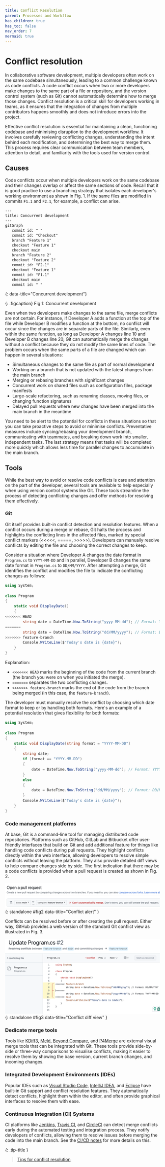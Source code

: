 ```yaml
---
title: Conflict Resolution
parent: Processes and Workflow
has_children: true
has_toc: false
nav_order: 7
mermaid: true
---
```


# Conflict resolution

In collaborative software development, multiple developers often work on the same codebase 
simultaneously, leading to a common challenge known as code conflicts. A code conflict occurs 
when two or more developers make changes to the same part of a file or repository, and the 
version control system (such as Git) cannot automatically determine how to merge those changes. 
Conflict resolution is a critical skill for developers working in teams, as it ensures that the 
integration of changes from multiple contributors happens smoothly and does not introduce errors 
into the project.

Effective conflict resolution is essential for maintaining a clean, functioning codebase and 
minimising disruption to the development workflow. It involves carefully reviewing conflicting 
changes, understanding the intent behind each modification, and determining the best way to 
merge them. This process requires clear communication between team members, attention to detail, 
and familiarity with the tools used for version control.

## Causes

Code conflicts occur when multiple developers work on the same codebase and their changes overlap 
or affect the same sections of code. Recall that it is good practice to use a branching strategy
that isolates each developer's working environment as shown in Fig. 1. If the same files are 
modified in commits `F1.1` and `F2.1`, for example, a conflict can arise.

``` mermaid
---
title: Concurrent development
---
gitGraph
   commit id: " "
   commit id: "Checkout"
   branch "Feature 1"
   checkout "Feature 1"
   checkout main
   branch "Feature 2"
   checkout "Feature 2"
   commit id: "F2.1"
   checkout "Feature 1"
   commit id: "F1.1"
   checkout main
   commit id: " "
```
{: data-title="Concurrent development"}

{: .figcaption}
Fig 1: Concurrent development

Even when two developers make changes to the same file, merge conflicts are not certain. For 
instance, if Developer A adds a function at the top of the file while Developer B modifies a 
function at the bottom, no conflict will occur since the changes are in separate parts of the 
file. Similarly, even within the same function, as long as Developer A changes line 10 and 
Developer B changes line 20, Git can automatically merge the changes without a conflict because 
they do not modify the same lines of code. The problem occurs when the same parts of a file are
changed which can happen in several situations:

* Simultaneous changes to the same file as part of normal development
* Working on a branch that is not updated with the latest changes from the main branch
* Merging or rebasing branches with significant changes
* Concurrent work on shared files such as configuration files, package manifests
* Large-scale refactoring, such as renaming classes, moving files, or changing function signatures
* Delayed pull requests where new changes have been merged into the main branch in the meantime

You need to be alert to the potential for conflicts in these situations so that you can take 
proactive steps to avoid or minimise conflicts. Preventative measures include syncing/rebasing 
your development branch, communicating with teammates, and breaking down work into smaller, 
independent tasks. The last strategy means that tasks will be completed more quickly which allows
less time for parallel changes to accumulate in the main branch.

## Tools

While the best way to avoid or resolve code conflicts is care and attention on the part of the
developer, several tools are available to help especially when using version control systems like 
Git. These tools streamline the process of detecting conflicting changes and offer methods for 
resolving them effectively.

### Git

Git itself provides built-in conflict detection and resolution features. When a conflict occurs 
during a merge or rebase, Git halts the process and highlights the conflicting lines in the 
affected files, marked by special conflict markers (<<<<<, =====, >>>>>). Developers can manually 
resolve conflicts by editing the file and choosing the correct changes to keep.

Consider a situation where Developer A changes the date format in `Program.cs` to `YYYY-MM-DD`
and in parallel, Developer B changes the same date format in `Program.cs` to `DD/MM/YYYY`. After 
attempting a merge, Git identifies the conflict and modifies the file to indicate the conflicting 
changes as follows:

```c#
using System;

class Program
{
    static void DisplayDate()
    {
<<<<<<< HEAD
        string date = DateTime.Now.ToString("yyyy-MM-dd"); // Format: YYYY-MM-DD
=======
        string date = DateTime.Now.ToString("dd/MM/yyyy"); // Format: DD/MM/YYYY
>>>>>>> feature-branch
        Console.WriteLine($"Today's date is {date}");
    }
}
```

Explanation:

* `<<<<<<< HEAD` marks the beginning of the code from the current branch (the branch you were on 
  when you initiated the merge).
* `=======` separates the two conflicting changes.
* `>>>>>>> feature-branch` marks the end of the code from the branch being merged (in this case, 
  the `feature-branch`).

The developer must manually resolve the conflict by choosing which date format to keep or by 
handling both formats. Here's an example of a potential resolution that gives flexibility for 
both formats:

```c#
using System;

class Program
{
    static void DisplayDate(string format = "YYYY-MM-DD")
    {
        string date;
        if (format == "YYYY-MM-DD")
        {
            date = DateTime.Now.ToString("yyyy-MM-dd"); // Format: YYYY-MM-DD
        }
        else
        {
            date = DateTime.Now.ToString("dd/MM/yyyy"); // Format: DD/MM/YYYY
        }
        Console.WriteLine($"Today's date is {date}");
    }
}
```

### Code management platforms

At base, Git is a command-line tool for managing distributed code repositories. Platforms such 
as GitHub, GitLab and Bitbucket offer user-friendly interfaces that build on Git and add 
additional feature for things like handling code conflicts during pull requests. They highlight 
conflicts directly within the web interface, allowing developers to resolve simple conflicts 
without leaving the platform. They also provide detailed diff views to help compare changes side 
by side. The first indication that there may be a code conflicts is provided when a pull request
is created as shown in Fig. 2.

![Fig. 2. Conflict alert](images/conflict_pr.png){: standalone #fig2 data-title="Conflict alert" }

Conflicts can be resolved before or after creating the pull request. Either way, GitHub provides
a web version of the standard Git conflict view as illustrated in Fig. 3.

![Fig. 3. Conflict diff view](images/conflict_diff.png){: standalone #fig3 data-title="Conflict diff view" }

### Dedicate merge tools

Tools like [KDiff3](https://kdiff3.sourceforge.net/), [Meld](https://meldmerge.org/), 
[Beyond Compare](https://www.scootersoftware.com/home), and 
[P4Merge](https://www.perforce.com/products/helix-core-apps/merge-diff-tool-p4merge) are 
external visual merge tools that can be integrated with Git. These tools provide side-by-side or 
three-way comparisons to visualise conflicts, making it easier to resolve them by showing the 
base version, current branch changes, and incoming changes.

### Integrated Development Environments (IDEs)

Popular IDEs such as [Visual Studio Code](https://code.visualstudio.com/docs/sourcecontrol/overview), 
[IntelliJ IDEA](https://www.jetbrains.com/help/idea/comparing-files-and-folders.html), and 
[Eclipse](https://help.eclipse.org/latest/index.jsp?topic=%2Forg.eclipse.platform.doc.user%2Ftasks%2Ftasks-113b.htm) 
have built-in Git support and conflict resolution features. They automatically detect conflicts, 
highlight them within the editor, and often provide graphical interfaces to resolve them with ease.

### Continuous Integration (CI) Systems

CI platforms like [Jenkins](https://www.jenkins.io/), [Travis CI](https://www.travis-ci.com/), 
and [CircleCI](https://circleci.com/) can detect merge conflicts early during the automated 
testing and integration process. They notify developers of conflicts, allowing them to resolve 
issues before merging the code into the main branch. See the [CI/CD notes](../unit6_ci_cd) for
more details on this.

{: .tip-title }
> [<i class="fa-regular fa-lightbulb"></i> Tips for conflict resolution](conflict_resolution_tips.md)


